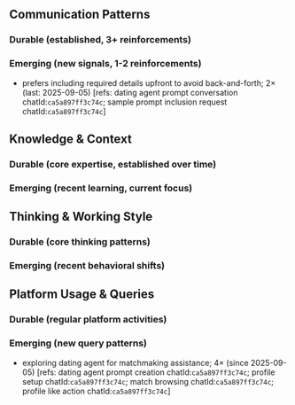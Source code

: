 ## Communication Patterns
### Durable (established, 3+ reinforcements)

### Emerging (new signals, 1-2 reinforcements)
- prefers including required details upfront to avoid back-and-forth; 2× (last: 2025-09-05) [refs: dating agent prompt conversation chatId:`ca5a897ff3c74c`; sample prompt inclusion request chatId:`ca5a897ff3c74c`]

## Knowledge & Context
### Durable (core expertise, established over time)

### Emerging (recent learning, current focus)

## Thinking & Working Style
### Durable (core thinking patterns)

### Emerging (recent behavioral shifts)

## Platform Usage & Queries
### Durable (regular platform activities)

### Emerging (new query patterns)
- exploring dating agent for matchmaking assistance; 4× (since 2025-09-05) [refs: dating agent prompt creation chatId:`ca5a897ff3c74c`; profile setup chatId:`ca5a897ff3c74c`; match browsing chatId:`ca5a897ff3c74c`; profile like action chatId:`ca5a897ff3c74c`]